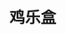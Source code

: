 <script setup lang="ts">
import ikunMusic from "./components/ikunMusic.vue"
</script>

# 鸡乐盒

<ikunMusic />
